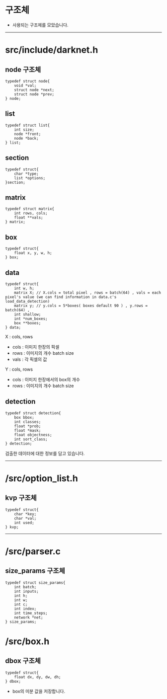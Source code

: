 # 구조체

- 사용되는 구조체를 모았습니다.

---

# src/include/darknet.h

## node 구조체

```
typedef struct node{
    void *val;
    struct node *next;
    struct node *prev;
} node;
```

## list

```
typedef struct list{
    int size;
    node *front;
    node *back;
} list;
```

## section

```
typedef struct{
    char *type;
    list *options;
}section;
```

## matrix

```
typedef struct matrix{
    int rows, cols;
    float **vals;
} matrix;
```

## box

```
typedef struct{
    float x, y, w, h;
} box;
```

## data

```
typedef struct{
    int w, h;
    matrix X; // X.cols = total pixel , rows = batch(64) , vals = each pixel's value (we can find information in data.c's load_data_detection)
    matrix y; // y.cols = 5*boxes( boxes default 90 ) , y.rows = batch(64) ,
    int shallow;
    int *num_boxes;
    box **boxes;
} data;
```

X : cols, rows
- cols : 이미지 한장의 픽셀
- rows : 이미지의 개수 batch size
- vals : 각 픽셀의 값

Y : cols, rows
- cols : 이미지 한장에서의 box의 개수
- rows : 이미지의 개수 batch size

## detection

```
typedef struct detection{
    box bbox;
    int classes;
    float *prob;
    float *mask;
    float objectness;
    int sort_class;
} detection;
```

검출한 데이터에 대한 정보를 담고 있습니다.

---

# /src/option_list.h

## kvp 구조체

```
typedef struct{
    char *key;
    char *val;
    int used;
} kvp;
```

---

# /src/parser.c

## size_params 구조체

```
typedef struct size_params{
    int batch;
    int inputs;
    int h;
    int w;
    int c;
    int index;
    int time_steps;
    network *net;
} size_params;
```

# /src/box.h

## dbox 구조체

```
typedef struct{
    float dx, dy, dw, dh;
} dbox;
```

- box의 미분 값을 저장합니다.
